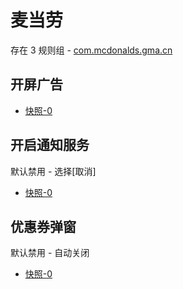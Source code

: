 # 麦当劳

存在 3 规则组 - [com.mcdonalds.gma.cn](/src/apps/com.mcdonalds.gma.cn.ts)

## 开屏广告

- [快照-0](https://i.gkd.li/import/12740193)

## 开启通知服务

默认禁用 - 选择[取消]

- [快照-0](https://i.gkd.li/import/13259242)

## 优惠券弹窗

默认禁用 - 自动关闭

- [快照-0](https://i.gkd.li/import/13465873)
